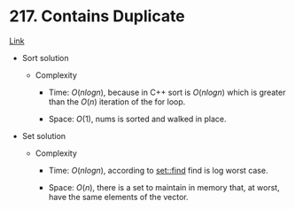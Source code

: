 # 217. Contains Duplicate

[Link](https://leetcode.com/problems/contains-duplicate)

- Sort solution

  - Complexity

    - Time: $O(nlogn)$, because in C++ sort is $O(nlogn)$ which is greater
      than the $O(n)$ iteration of the for loop.

    - Space: $O(1)$, nums is sorted and walked in place.

- Set solution

  - Complexity

    - Time: $O(nlogn)$, according to [set::find](https://en.cppreference.com/w/cpp/container/set/find)
      find is log worst case.

    - Space: $O(n)$, there is a set to maintain in memory that, at worst, have the same
      elements of the vector.
